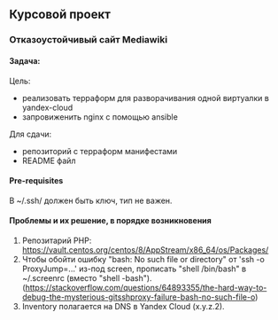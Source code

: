## Курсовой проект
### Отказоустойчивый сайт Mediawiki

#### Задача:
Цель:
* реализовать терраформ для разворачивания одной виртуалки в yandex-cloud
* запровиженить nginx с помощью ansible

Для сдачи:
* репозиторий с терраформ манифестами
* README файл
#### Pre-requisites
В ~/.ssh/ должен быть ключ, тип не важен.
#### Проблемы и их решение, в порядке возникновения
1. Репозитарий PHP: https://vault.centos.org/centos/8/AppStream/x86_64/os/Packages/
2. Чтобы обойти ошибку "bash: No such file or directory" от 'ssh -o ProxyJump=...' из-под screen, прописать "shell /bin/bash" в ~/.screenrc (вместо "shell -bash"). (https://stackoverflow.com/questions/64893355/the-hard-way-to-debug-the-mysterious-gitsshproxy-failure-bash-no-such-file-o)
3. Inventory полагается на DNS в Yandex Cloud (x.y.z.2).